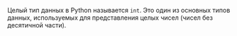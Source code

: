 
Целый тип данных в Python называется `int`. Это один из основных типов данных, используемых для представления целых чисел (чисел без десятичной части).



